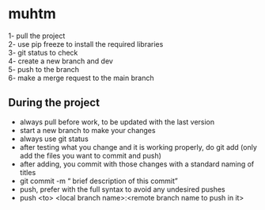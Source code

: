 # muhtm

1- pull the project  <br>
2- use pip freeze to install the required libraries  <br>
3- git status to check    <br>
4- create a new branch and dev  <br>
5- push to the branch  <br>
6- make a merge request to the main branch  <be>


## During the project
- always pull before work, to be updated with the last version <br>
- start a new branch to make your changes <br>
- always use git status <br>
- after testing what you change and it is working properly, do git add (only add the files you want to commit and push) <br>
- after adding, you commit with those changes with a standard naming of titles <br>
- git commit -m “ brief description of this commit” <br>
- push, prefer with the full syntax to avoid any undesired pushes <br>
- push &lt;to&gt; &lt;local branch name&gt;:&lt;remote branch name to push in it&gt; <br>
